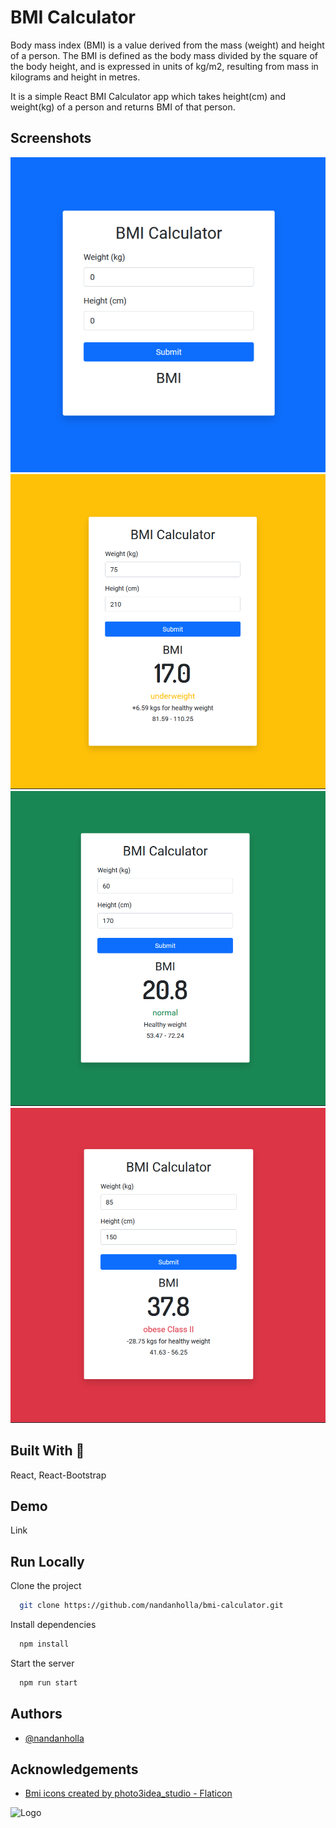 
# BMI Calculator

Body mass index (BMI) is a value derived from the mass (weight) and height of a person. The BMI is defined as the body mass divided by the square of the body height, and is expressed in units of kg/m2, resulting from mass in kilograms and height in metres.

It is a simple React BMI Calculator app which takes height(cm) and weight(kg) of a person and returns BMI of that person.
## Screenshots

![App Screenshot - Home screen](./src/assets/bmi.png)
![App Screenshot - Underweight screen](./src/assets/bmi-1.png)
![App Screenshot - Normal screen](./src/assets/bmi-2.png)
![App Screenshot - Overweight screen](./src/assets/bmi-3.png)

## Built With 🎯

React, React-Bootstrap
## Demo

Link
## Run Locally

Clone the project

```bash
  git clone https://github.com/nandanholla/bmi-calculator.git
```

Install dependencies

```bash
  npm install
```

Start the server

```bash
  npm run start
```


## Authors

- [@nandanholla](https://www.github.com/nandanholla)


## Acknowledgements

 - [Bmi icons created by photo3idea_studio - Flaticon](https://www.flaticon.com/free-icons/bmi)
 
![Logo](https://cdn-icons-png.flaticon.com/512/4349/4349072.png)